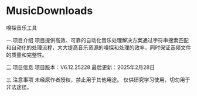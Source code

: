 # MusicDownloads
嗅探音乐工具

一.项目介绍
项目提供高效、可靠的自动化音乐处理解决方案通过字符串搜索匹配和自动化的处理流程，大大提高音乐资源的嗅探和处理的效率，同时保证音频文件的质量和完整性。

二.项目信息
项目版本：V6.12.25228
最后更新：2025年2月28日

三.注意事项
未经原作者授权，禁止用于其他用途。
仅供研究学习使用，切勿用于非法途径。
